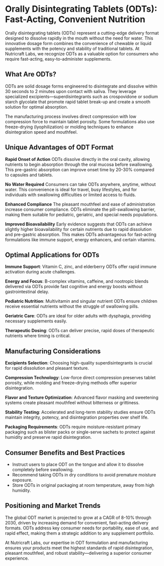# Orally Disintegrating Tablets (ODTs): Fast-Acting, Convenient Nutrition

Orally disintegrating tablets (ODTs) represent a cutting-edge delivery format designed to dissolve rapidly in the mouth without the need for water. This innovative dosage form combines the convenience of chewable or liquid supplements with the potency and stability of traditional tablets. At Nutricraft Labs, we recognize ODTs as a valuable option for consumers who require fast-acting, easy-to-administer supplements.

## What Are ODTs?

ODTs are solid dosage forms engineered to disintegrate and dissolve within 30 seconds to 2 minutes upon contact with saliva. They leverage specialized excipients—superdisintegrants such as crospovidone or sodium starch glycolate that promote rapid tablet break-up and create a smooth solution for optimal absorption.

The manufacturing process involves direct compression with low compression force to maintain tablet porosity. Some formulations also use freeze-drying (lyophilization) or molding techniques to enhance disintegration speed and mouthfeel.

## Unique Advantages of ODT Format

**Rapid Onset of Action**
ODTs dissolve directly in the oral cavity, allowing nutrients to begin absorption through the oral mucosa before swallowing. This pre-gastric absorption can improve onset time by 20-30% compared to capsules and tablets.

**No Water Required**
Consumers can take ODTs anywhere, anytime, without water. This convenience is ideal for travel, busy lifestyles, and for individuals with swallowing difficulties or limited access to fluids.

**Enhanced Compliance**
The pleasant mouthfeel and ease of administration increase consumer compliance. ODTs eliminate the pill-swallowing barrier, making them suitable for pediatric, geriatric, and special needs populations.

**Improved Bioavailability**
Early evidence suggests that ODTs can achieve slightly higher bioavailability for certain nutrients due to rapid dissolution and pre-gastric absorption. This makes ODTs advantageous for fast-acting formulations like immune support, energy enhancers, and certain vitamins.

## Optimal Applications for ODTs

**Immune Support**: Vitamin C, zinc, and elderberry ODTs offer rapid immune activation during acute challenges.

**Energy and Focus**: B-complex vitamins, caffeine, and nootropic blends delivered via ODTs provide fast cognitive and energy boosts without gastrointestinal delay.

**Pediatric Nutrition**: Multivitamin and singular nutrient ODTs ensure children receive essential nutrients without the struggle of swallowing pills.

**Geriatric Care**: ODTs are ideal for older adults with dysphagia, providing necessary supplements easily.

**Therapeutic Dosing**: ODTs can deliver precise, rapid doses of therapeutic nutrients where timing is critical.

## Manufacturing Considerations

**Excipients Selection**: Choosing high-quality superdisintegrants is crucial for rapid dissolution and pleasant texture.

**Compression Technology**: Low-force direct compression preserves tablet porosity, while molding and freeze-drying methods offer superior disintegration.

**Flavor and Texture Optimization**: Advanced flavor masking and sweetening systems create pleasant mouthfeel without bitterness or grittiness.

**Stability Testing**: Accelerated and long-term stability studies ensure ODTs maintain integrity, potency, and disintegration properties over shelf life.

**Packaging Requirements**: ODTs require moisture-resistant primary packaging such as blister packs or single-serve sachets to protect against humidity and preserve rapid disintegration.

## Consumer Benefits and Best Practices

- Instruct users to place ODT on the tongue and allow it to dissolve completely before swallowing.
- Recommend taking ODTs in dry conditions to avoid premature moisture exposure.
- Store ODTs in original packaging at room temperature, away from high humidity.

## Positioning and Market Trends

The global ODT market is projected to grow at a CAGR of 8-10% through 2030, driven by increasing demand for convenient, fast-acting delivery formats. ODTs address key consumer needs for portability, ease of use, and rapid effect, making them a strategic addition to any supplement portfolio.

At Nutricraft Labs, our expertise in ODT formulation and manufacturing ensures your products meet the highest standards of rapid disintegration, pleasant mouthfeel, and robust stability—delivering a superior consumer experience.